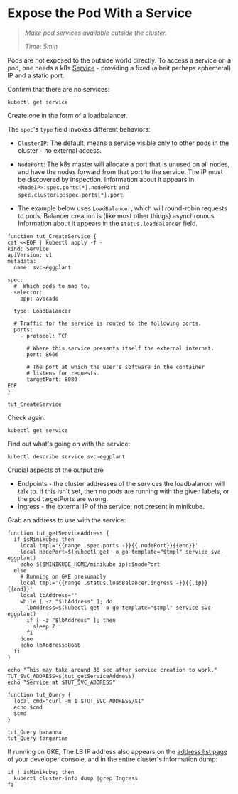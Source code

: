 # Expose the Pod With a Service

> _Make pod services available outside the cluster._
>
> _Time: 5min_

Pods are not exposed to the outside world directly.  To
access a service on a pod, one  needs a k8s [Service] -
providing a fixed (albeit perhaps ephemeral) IP and a
static port.

[Service]: https://kubernetes.io/docs/concepts/services-networking/service

Confirm that there are no services:

<!-- @getService -->
```
kubectl get service
```

Create one in the form of a loadbalancer.

The `spec`'s `type` field invokes different
behaviors:

* `ClusterIP`: The default, means a service
  visible only to other pods in the cluster - no
  external access.

* `NodePort`: The k8s master will allocate a port that
  is unused on all nodes, and have the nodes forward
  from that port to the service.  The IP must be
  discovered by inspection.  Information about it
  appears in `<NodeIP>:spec.ports[*].nodePort` and
  `spec.clusterIp:spec.ports[*].port`.

* The example below uses `LoadBalancer`, which will
  round-robin requests to pods.  Balancer creation is
  (like most other things) asynchronous.  Information
  about it appears in the `status.loadBalancer` field.

<!-- @funcCreateService -->
```
function tut_CreateService {
cat <<EOF | kubectl apply -f -
kind: Service
apiVersion: v1
metadata:
  name: svc-eggplant

spec:
  #  Which pods to map to.
  selector:
    app: avocado

  type: LoadBalancer

  # Traffic for the service is routed to the following ports.
  ports:
    - protocol: TCP

      # Where this service presents itself the external internet.
      port: 8666

      # The port at which the user's software in the container
      # listens for requests.
      targetPort: 8080
EOF
}
```

<!-- @createService -->
```
tut_CreateService
```

Check again:

<!-- @getService -->
```
kubectl get service
```

Find out what's going on with the service:


<!-- @describeService -->
```
kubectl describe service svc-eggplant
```

Crucial aspects of the output are

* Endpoints - the cluster addresses of the services the
  loadbalancer will talk to.  If this isn't set, then
  no pods are running with the given labels, or the
  pod targetPorts are wrong.
* Ingress - the external IP of the service;
  not present in minikube.

Grab an address to use with the service:

<!-- @funcGetAddress -->
```
function tut_getServiceAddress {
  if isMinikube; then
    local tmpl='{{range .spec.ports -}}{{.nodePort}}{{end}}'
    local nodePort=$(kubectl get -o go-template="$tmpl" service svc-eggplant)
    echo $($MINIKUBE_HOME/minikube ip):$nodePort
  else
    # Running on GKE presumably
    local tmpl='{{range .status.loadBalancer.ingress -}}{{.ip}}{{end}}'
    local lbAddress=""
    while [ -z "$lbAddress" ]; do
      lbAddress=$(kubectl get -o go-template="$tmpl" service svc-eggplant)
      if [ -z "$lbAddress" ]; then
        sleep 2
      fi
    done
    echo lbAddress:8666
  fi
}
```

<!-- @getAddress -->
```
echo "This may take around 30 sec after service creation to work."
TUT_SVC_ADDRESS=$(tut_getServiceAddress)
echo "Service at $TUT_SVC_ADDRESS"
```

<!-- @funcQueryServer -->
```
function tut_Query {
  local cmd="curl -m 1 $TUT_SVC_ADDRESS/$1"
  echo $cmd
  $cmd
}
```

<!-- @queryService -->
```
tut_Query bananna
tut_Query tangerine
```

[address list page]: https://console.cloud.google.com/networking/addresses/list

If running on GKE, The LB IP address also appears on
the [address list page] of your developer console, and
in the entire cluster's information dump:

<!-- @dumpClusterInfo -->
```
if ! isMinikube; then
  kubectl cluster-info dump |grep Ingress
fi
```
